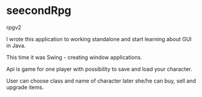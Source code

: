 # seecondRpg
rpgv2

I wrote this application to working standalone and start learning about GUI in Java.

This time it was Swing - creating window applications.

Api is game for one player with possibility to save and load your character.

User can choose class and name of character later she/he can buy, sell and upgrade items.
